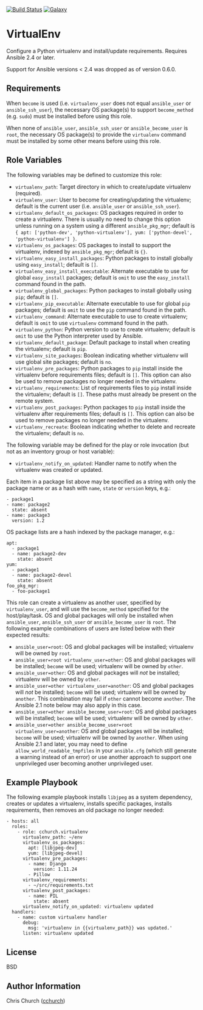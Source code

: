[![Build Status](http://img.shields.io/travis/cchurch/ansible-role-virtualenv.svg)](https://travis-ci.org/cchurch/ansible-role-virtualenv)
[![Galaxy](http://img.shields.io/badge/galaxy-cchurch.virtualenv-blue.svg)](https://galaxy.ansible.com/cchurch/virtualenv/)

VirtualEnv
==========

Configure a Python virtualenv and install/update requirements. Requires Ansible
2.4 or later.

Support for Ansible versions < 2.4 was dropped as of version 0.6.0.

Requirements
------------

When `become` is used (i.e. `virtualenv_user` does not equal `ansible_user` or
`ansible_ssh_user`), the necessary OS package(s) to support `become_method`
(e.g. `sudo`) must be installed before using this role.

When none of `ansible_user`, `ansible_ssh_user` or `ansible_become_user` is
`root`, the necessary OS package(s) to provide the `virtualenv` command must be
installed by some other means before using this role.

Role Variables
--------------

The following variables may be defined to customize this role:

- `virtualenv_path`: Target directory in which to create/update virtualenv
  (required).
- `virtualenv_user`: User to become for creating/updating the virtualenv;
  default is the current user (i.e. `ansible_user` or `ansible_ssh_user`).
- `virtualenv_default_os_packages`: OS packages required in order to create a
  virtualenv. There is usually no need to change this option unless running on a
  system using a different `ansible_pkg_mgr`; default is
  `{ apt: ['python-dev', 'python-virtualenv'], yum: ['python-devel', 'python-virtualenv'] }`.
- `virtualenv_os_packages`: OS packages to install to support the virtualenv,
  indexed by `ansible_pkg_mgr`; default is `{}`.
- `virtualenv_easy_install_packages`: Python packages to install globally using
  `easy_install`; default is `[]`.
- `virtualenv_easy_install_executable`: Alternate executable to use for global
  `easy_install` packages; default is `omit` to use the `easy_install` command
  found in the path.
- `virtualenv_global_packages`: Python packages to install globally using `pip`;
  default is `[]`.
- `virtualenv_pip_executable`: Alternate executable to use for global `pip`
  packages; default is `omit` to use the `pip` command found in the path.
- `virtualenv_command`: Alternate executable to use to create virtualenv;
  default is `omit` to use `virtualenv` command found in the path.
- `virtualenv_python`: Python version to use to create virtualenv; default is
  `omit` to use the Python interpreter used by Ansible.
- `virtualenv_default_package`: Default package to install when creating the
  virtualenv; default is `pip`.
- `virtualenv_site_packages`: Boolean indicating whether virtualenv will use
  global site packages; default is `no`.
- `virtualenv_pre_packages`: Python packages to `pip` install inside the
  virtualenv before requirements files; default is `[]`. This option can also be
  used to remove packages no longer needed in the virtualenv.
- `virtualenv_requirements`: List of requirements files to `pip` install inside
  the virtualenv; default is `[]`. These paths must already be present on the
  remote system.
- `virtualenv_post_packages`: Python packages to `pip` install inside the
  virtualenv after requirements files; default is `[]`. This option can also be
  used to remove packages no longer needed in the virtualenv.
- `virtualenv_recreate`: Boolean indicating whether to delete and recreate the
  virtualenv; default is `no`.

The following variable may be defined for the play or role invocation (but not
as an inventory group or host variable):

- `virtualenv_notify_on_updated`: Handler name to notify when the virtualenv
  was created or updated.

Each item in a package list above may be specified as a string with only the
package name or as a hash with `name`, `state` or `version` keys, e.g.:

    - package1
    - name: package2
      state: absent
    - name: package3
      version: 1.2

OS package lists are a hash indexed by the package manager, e.g.:

    apt:
      - package1
      - name: package2-dev
        state: absent
    yum:
      - package1
      - name: package2-devel
        state: absent
    foo_pkg_mgr:
      - foo-package1

This role can create a virtualenv as another user, specified by
`virtualenv_user`, and will use the `become_method` specified for the
host/play/task. OS and global packages will only be installed when
`ansible_user`, `ansible_ssh_user` or `ansible_become_user` is `root`. The
following example combinations of users are listed below with their expected
results:

- `ansible_user=root`: OS and global packages will be installed; virtualenv will
  be owned by `root`.
- `ansible_user=root virtualenv_user=other`: OS and global packages will be
  installed; `become` will be used; virtualenv will be owned by `other`.
- `ansible_user=other`: OS and global packages will *not* be installed;
  virtualenv will be owned by `other`.
- `ansible_user=other virtualenv_user=another`: OS and global packages will
  *not* be installed; `become` will be used; virtualenv will be owned by
  `another`. This combination may fail if `other` cannot become `another`. The
  Ansible 2.1 note below may also apply in this case.
- `ansible_user=other ansible_become_user=root`: OS and global packages will be
  installed; `become` will be used; virtualenv will be owned by `other`.
- `ansible_user=other ansible_become_user=root virtualenv_user=another`: OS and
  global packages will be installed; `become` will be used; virtualenv will be
  owned by `another`. When using Ansible 2.1 and later, you may need to define
  `allow_world_readable_tmpfiles` in your `ansible.cfg` (which still
  generate a warning instead of an error) or use another approach to support one
  unprivileged user becoming another unprivileged user.

Example Playbook
----------------

The following example playbook installs `libjpeg` as a system dependency,
creates or updates a virtualenv, installs specific packages, installs
requirements, then removes an old package no longer needed:

    - hosts: all
      roles:
        - role: cchurch.virtualenv
          virtualenv_path: ~/env
          virtualenv_os_packages:
            apt: [libjpeg-dev]
            yum: [libjpeg-devel]
          virtualenv_pre_packages:
            - name: Django
              version: 1.11.24
            - Pillow
          virtualenv_requirements:
            - ~/src/requirements.txt
          virtualenv_post_packages:
            - name: PIL
              state: absent
          virtualenv_notify_on_updated: virtualenv updated
      handlers:
        - name: custom virtualenv handler
          debug:
            msg: 'virtualenv in {{virtualenv_path}} was updated.'
          listen: virtualenv updated

License
-------

BSD

Author Information
------------------

Chris Church ([cchurch](https://github.com/cchurch))
